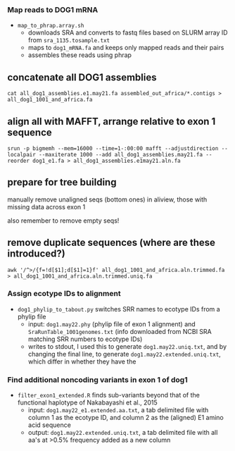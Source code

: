 ### Map reads to DOG1 mRNA

- `map_to_phrap.array.sh` 
  - downloads SRA and converts to fastq files based on SLURM array ID from `sra_1135.tosample.txt`
  - maps to `dog1_mRNA.fa` and keeps only mapped reads and their pairs
  - assembles these reads using phrap

## concatenate all DOG1 assemblies

`cat all_dog1_assemblies.e1.may21.fa assembled_out_africa/*.contigs > all_dog1_1001_and_africa.fa`

## align all with MAFFT, arrange relative to exon 1 sequence

`srun -p bigmemh --mem=16000 --time=1-:00:00 mafft --adjustdirection --localpair --maxiterate 1000 --add all_dog1_assemblies.may21.fa --reorder dog1_e1.fa > all_dog1_assemblies.e1may21.aln.fa`


## prepare for tree building

manually remove unaligned seqs (bottom ones) in aliview, those with missing data across exon 1

also remember to remove empty seqs!

## remove duplicate sequences (where are these introduced?)
`awk '/^>/{f=!d[$1];d[$1]=1}f' all_dog1_1001_and_africa.aln.trimmed.fa > all_dog1_1001_and_africa.aln.trimmed.uniq.fa`

### Assign ecotype IDs to alignment

- `dog1_phylip_to_tabout.py` switches SRR names to ecotype IDs from a phylip file
  - input: `dog1.may22.phy` (phylip file of exon 1 alignment) and `SraRunTable_1001genomes.txt` (info downloaded from NCBI SRA matching SRR numbers to ecotype IDs)
  - writes to stdout, I used this to generate `dog1.may22.uniq.txt`, and by changing the final line, to generate `dog1.may22.extended.uniq.txt`, which differ in whether they have the 

### Find additional noncoding variants in exon 1 of dog1

- `filter_exon1_extended.R` finds sub-variants beyond that of the functional haplotype of Nakabayashi et al., 2015
  - input: `dog1.may22_e1.extended.aa.txt`, a tab delimited file with column 1 as the ecotype ID, and column 2 as the (aligned) E1 amino acid sequence
  - output:  `dog1.may22.extended.uniq.txt`, a tab delimited file with all aa's at >0.5% frequency added as a new column
